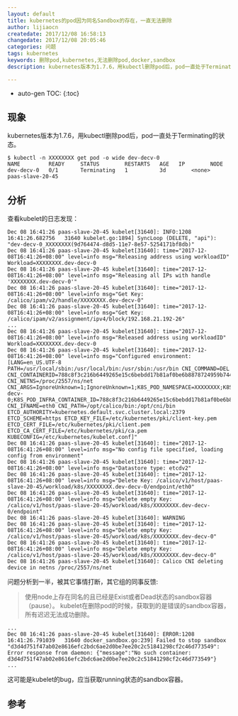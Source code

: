 ```yaml
---
layout: default
title: kubernetes的pod因为同名Sandbox的存在，一直无法删除
author: lijiaocn
createdate: 2017/12/08 16:58:13
changedate: 2017/12/08 20:05:46
categories: 问题
tags: kubernetes
keywords: 删除pod,kubernetes,无法删除pod,docker,sandbox
description: kubernetes版本为1.7.6，用kubectl删除pod后，pod一直处于Terminating的状态

---
```


* auto-gen TOC:
{:toc}

## 现象

kubernetes版本为1.7.6，用kubectl删除pod后，pod一直处于Terminating的状态。

	$ kubectl -n XXXXXXXX get pod -o wide dev-decv-0
	NAME         READY     STATUS        RESTARTS   AGE	  IP        NODE
	dev-decv-0   0/1       Terminating   1          3d        <none>    paas-slave-20-45

## 分析

查看kubelet的日志发现：

	Dec 08 16:41:26 paas-slave-20-45 kubelet[31640]: INFO:1208 16:41:26.682756   31640 kubelet.go:1894] SyncLoop (DELETE, "api"): "dev-decv-0_XXXXXXXX(9d764474-d8d5-11e7-8e57-5254171bf8db)"
	Dec 08 16:41:26 paas-slave-20-45 kubelet[31640]: time="2017-12-08T16:41:26+08:00" level=info msg="Releasing address using workloadID" Workload=XXXXXXXX.dev-decv-0
	Dec 08 16:41:26 paas-slave-20-45 kubelet[31640]: time="2017-12-08T16:41:26+08:00" level=info msg="Releasing all IPs with handle 'XXXXXXXX.dev-decv-0'"
	Dec 08 16:41:26 paas-slave-20-45 kubelet[31640]: time="2017-12-08T16:41:26+08:00" level=info msg="Get Key: /calico/ipam/v2/handle/XXXXXXXX.dev-decv-0"
	Dec 08 16:41:26 paas-slave-20-45 kubelet[31640]: time="2017-12-08T16:41:26+08:00" level=info msg="Get Key: /calico/ipam/v2/assignment/ipv4/block/192.168.21.192-26"
	...
	Dec 08 16:41:26 paas-slave-20-45 kubelet[31640]: time="2017-12-08T16:41:26+08:00" level=info msg="Released address using workloadID" Workload=XXXXXXXX.dev-decv-0
	Dec 08 16:41:26 paas-slave-20-45 kubelet[31640]: time="2017-12-08T16:41:26+08:00" level=info msg="Configured environment: [LANG=en_US.UTF-8 PATH=/usr/local/sbin:/usr/local/bin:/usr/sbin:/usr/bin CNI_COMMAND=DEL CNI_CONTAINERID=788c8f3c216b6449265e15c6bebdd17b81af0be6b8878724959b744d9f139c6f CNI_NETNS=/proc/2557/ns/net CNI_ARGS=IgnoreUnknown=1;IgnoreUnknown=1;K8S_POD_NAMESPACE=XXXXXXXX;K8S_POD_NAME=dev-decv-0;K8S_POD_INFRA_CONTAINER_ID=788c8f3c216b6449265e15c6bebdd17b81af0be6b8878724959b744d9f139c6f CNI_IFNAME=eth0 CNI_PATH=/opt/calico/bin:/opt/cni/bin ETCD_AUTHORITY=kubernetes.default.svc.cluster.local:2379 ETCD_SCHEME=https ETCD_KEY_FILE=/etc/kubernetes/pki/client-key.pem ETCD_CERT_FILE=/etc/kubernetes/pki/client.pem ETCD_CA_CERT_FILE=/etc/kubernetes/pki/ca.pem KUBECONFIG=/etc/kubernetes/kubelet.conf]"
	Dec 08 16:41:26 paas-slave-20-45 kubelet[31640]: time="2017-12-08T16:41:26+08:00" level=info msg="No config file specified, loading config from environment"
	Dec 08 16:41:26 paas-slave-20-45 kubelet[31640]: time="2017-12-08T16:41:26+08:00" level=info msg="Datastore type: etcdv2"
	Dec 08 16:41:26 paas-slave-20-45 kubelet[31640]: time="2017-12-08T16:41:26+08:00" level=info msg="Delete Key: /calico/v1/host/paas-slave-20-45/workload/k8s/XXXXXXXX.dev-decv-0/endpoint/eth0"
	Dec 08 16:41:26 paas-slave-20-45 kubelet[31640]: time="2017-12-08T16:41:26+08:00" level=info msg="Delete empty Key: /calico/v1/host/paas-slave-20-45/workload/k8s/XXXXXXXX.dev-decv-0/endpoint"
	Dec 08 16:41:26 paas-slave-20-45 kubelet[31640]: WARNING
	Dec 08 16:41:26 paas-slave-20-45 kubelet[31640]: time="2017-12-08T16:41:26+08:00" level=info msg="Delete empty Key: /calico/v1/host/paas-slave-20-45/workload/k8s/XXXXXXXX.dev-decv-0"
	Dec 08 16:41:26 paas-slave-20-45 kubelet[31640]: time="2017-12-08T16:41:26+08:00" level=info msg="Delete empty Key: /calico/v1/host/paas-slave-20-45/workload/k8s/XXXXXXXX.dev-decv-0"
	Dec 08 16:41:26 paas-slave-20-45 kubelet[31640]: Calico CNI deleting device in netns /proc/2557/ns/net

问题分析到一半，被其它事情打断，其它组的同事反馈:

>使用node上存在同名的且已经是Exist或者Dead状态的sandbox容器（pause）。
>kubelet在删除pod的时候，获取到的是错误的sandbox容器，所有迟迟无法成功删除。

	...
	Dec 08 16:41:26 paas-slave-20-45 kubelet[31640]: ERROR:1208 16:41:26.791039   31640 docker_sandbox.go:239] Failed to stop sandbox "d3d4d751f47ab02e8616efc2bdc6ae2d0be7ee20c2c51841298cf2c46d773549": Error response from daemon: {"message":"No such container: d3d4d751f47ab02e8616efc2bdc6ae2d0be7ee20c2c51841298cf2c46d773549"}
	...

这可能是kubelet的bug，应当获取running状态的sandbox容器。

## 参考

